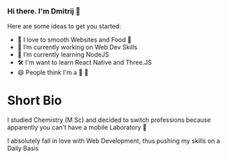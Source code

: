 ### Hi there. I'm Dmitrij 👋

Here are some ideas to get you started:

- :sparkler: I love to smooth Websites and Food :pretzel: 
- 🔭 I’m currently working on Web Dev Skills
- 🌱 I’m currently learning NodeJS
-  :hammer_and_wrench: I'm want to learn React Native and Three.JS
- 😄 People think I'm a :bear: :honey_pot:


# Short Bio 

I studied Chemistry (M.Sc) and decided to switch professions because apparently you can't have a mobile Laboratory 🤌

I absolutely fall in love with Web Development, thus pushing my skills on a Daily Basis 
